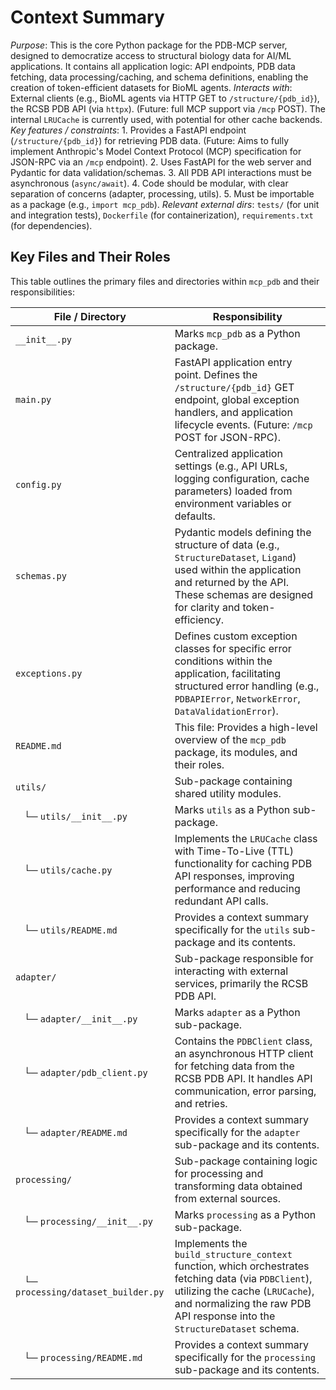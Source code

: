 
# Context Summary

*Purpose*: This is the core Python package for the PDB-MCP server, designed to democratize access to structural biology data for AI/ML applications. It contains all application logic: API endpoints, PDB data fetching, data processing/caching, and schema definitions, enabling the creation of token-efficient datasets for BioML agents.
*Interacts with*: External clients (e.g., BioML agents via HTTP GET to `/structure/{pdb_id}`), the RCSB PDB API (via `httpx`). (Future: full MCP support via `/mcp` POST). The internal `LRUCache` is currently used, with potential for other cache backends.
*Key features / constraints*:
    1. Provides a FastAPI endpoint (`/structure/{pdb_id}`) for retrieving PDB data. (Future: Aims to fully implement Anthropic's Model Context Protocol (MCP) specification for JSON-RPC via an `/mcp` endpoint).
    2. Uses FastAPI for the web server and Pydantic for data validation/schemas.
    3. All PDB API interactions must be asynchronous (`async/await`).
    4. Code should be modular, with clear separation of concerns (adapter, processing, utils).
    5. Must be importable as a package (e.g., `import mcp_pdb`).
*Relevant external dirs*: `tests/` (for unit and integration tests), `Dockerfile` (for containerization), `requirements.txt` (for dependencies).

## Key Files and Their Roles

This table outlines the primary files and directories within `mcp_pdb` and their responsibilities:

| File / Directory                | Responsibility                                                                                                   |
|---------------------------------|------------------------------------------------------------------------------------------------------------------|
| `__init__.py`                   | Marks `mcp_pdb` as a Python package.                                                                             |
| `main.py`                       | FastAPI application entry point. Defines the `/structure/{pdb_id}` GET endpoint, global exception handlers, and application lifecycle events. (Future: `/mcp` POST for JSON-RPC).|
| `config.py`                     | Centralized application settings (e.g., API URLs, logging configuration, cache parameters) loaded from environment variables or defaults.|
| `schemas.py`                    | Pydantic models defining the structure of data (e.g., `StructureDataset`, `Ligand`) used within the application and returned by the API. These schemas are designed for clarity and token-efficiency.|
| `exceptions.py`                 | Defines custom exception classes for specific error conditions within the application, facilitating structured error handling (e.g., `PDBAPIError`, `NetworkError`, `DataValidationError`).|
| `README.md`                     | This file: Provides a high-level overview of the `mcp_pdb` package, its modules, and their roles.                |
| `utils/`                        | Sub-package containing shared utility modules.                                                                   |
|    └─ `utils/__init__.py`       | Marks `utils` as a Python sub-package.                                                                           |
|    └─ `utils/cache.py`          | Implements the `LRUCache` class with Time-To-Live (TTL) functionality for caching PDB API responses, improving performance and reducing redundant API calls.|
|    └─ `utils/README.md`         | Provides a context summary specifically for the `utils` sub-package and its contents.|
| `adapter/`                      | Sub-package responsible for interacting with external services, primarily the RCSB PDB API.                      |
|    └─ `adapter/__init__.py`     | Marks `adapter` as a Python sub-package.                                                                         |
|    └─ `adapter/pdb_client.py`   | Contains the `PDBClient` class, an asynchronous HTTP client for fetching data from the RCSB PDB API. It handles API communication, error parsing, and retries.|
|    └─ `adapter/README.md`       | Provides a context summary specifically for the `adapter` sub-package and its contents.|
| `processing/`                   | Sub-package containing logic for processing and transforming data obtained from external sources.              |
|    └─ `processing/__init__.py`  | Marks `processing` as a Python sub-package.                                                                      |
|    └─ `processing/dataset_builder.py` | Implements the `build_structure_context` function, which orchestrates fetching data (via `PDBClient`), utilizing the cache (`LRUCache`), and normalizing the raw PDB API response into the `StructureDataset` schema.|
|    └─ `processing/README.md`    | Provides a context summary specifically for the `processing` sub-package and its contents.|
